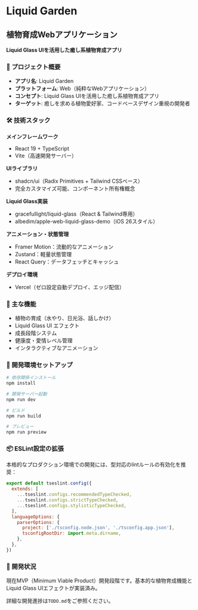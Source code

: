 # Liquid Garden

## 植物育成Webアプリケーション

**Liquid Glass UIを活用した癒し系植物育成アプリ**

### 🌱 プロジェクト概要

- **アプリ名**: Liquid Garden
- **プラットフォーム**: Web（純粋なWebアプリケーション）
- **コンセプト**: Liquid Glass UIを活用した癒し系植物育成アプリ
- **ターゲット**: 癒しを求める植物愛好家、コードベースデザイン重視の開発者

### 🛠️ 技術スタック

**メインフレームワーク**
- React 19 + TypeScript
- Vite（高速開発サーバー）

**UIライブラリ**
- shadcn/ui（Radix Primitives + Tailwind CSSベース）
- 完全カスタマイズ可能、コンポーネント所有権概念

**Liquid Glass実装**
- gracefullight/liquid-glass（React & Tailwind専用）
- albedim/apple-web-liquid-glass-demo（iOS 26スタイル）

**アニメーション・状態管理**
- Framer Motion：流動的なアニメーション
- Zustand：軽量状態管理
- React Query：データフェッチとキャッシュ

**デプロイ環境**
- Vercel（ゼロ設定自動デプロイ、エッジ配信）

### 🌟 主な機能

- 植物の育成（水やり、日光浴、話しかけ）
- Liquid Glass UI エフェクト
- 成長段階システム
- 健康度・愛情レベル管理
- インタラクティブなアニメーション

### 🚀 開発環境セットアップ

```bash
# 依存関係インストール
npm install

# 開発サーバー起動
npm run dev

# ビルド
npm run build

# プレビュー
npm run preview
```

### 📦 ESLint設定の拡張

本格的なプロダクション環境での開発には、型対応のlintルールの有効化を推奨：

```js
export default tseslint.config({
  extends: [
    ...tseslint.configs.recommendedTypeChecked,
    ...tseslint.configs.strictTypeChecked,
    ...tseslint.configs.stylisticTypeChecked,
  ],
  languageOptions: {
    parserOptions: {
      project: ['./tsconfig.node.json', './tsconfig.app.json'],
      tsconfigRootDir: import.meta.dirname,
    },
  },
})
```

### 🎯 開発状況

現在MVP（Minimum Viable Product）開発段階です。基本的な植物育成機能とLiquid Glass UIエフェクトが実装済み。

詳細な開発進捗は`TODO.md`をご参照ください。

